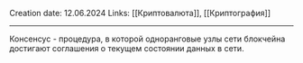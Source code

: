 Creation date: 12.06.2024
Links: [[Криптовалюта]], [[Криптография]]

---

Консенсус - процедура, в которой одноранговые узлы сети блокчейна достигают соглашения о текущем состоянии данных в сети.